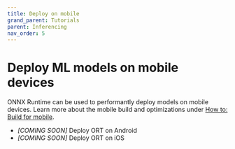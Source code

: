 ```yaml
---
title: Deploy on mobile
grand_parent: Tutorials
parent: Inferencing
nav_order: 5
---
```

# Deploy ML models on mobile devices
ONNX Runtime can be used to performantly deploy models on mobile devices. Learn more about the mobile build and optimizations under [How to: Build for mobile](../../how-to/mobile).

* *[COMING SOON]* Deploy ORT on Android
* *[COMING SOON]* Deploy ORT on iOS
